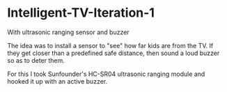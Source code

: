 # Intelligent-TV-Iteration-1
With ultrasonic ranging sensor and buzzer

The idea was to install a sensor to "see" how far kids are from the TV. If they get closer than a predefined safe distance, then sound a loud buzzer so as to deter them.

For this I took Sunfounder's HC-SR04 ultrasonic ranging module and hooked it up with an active buzzer.
